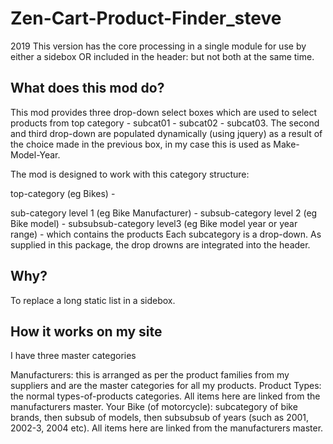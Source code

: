 # Zen-Cart-Product-Finder_steve

2019 This version has the core processing in a single module for use by either a sidebox OR included in the header: but not both at the same time.

## What does this mod do?
This mod provides three drop-down select boxes which are used to select products from top category - subcat01 - subcat02 - subcat03.
The second and third drop-down are populated dynamically (using jquery) as a result of the choice made in the previous box, in my case this is used as Make-Model-Year.

The mod is designed to work with this category structure:

top-category (eg Bikes) -

sub-category level 1 (eg Bike Manufacturer) -
subsub-category level 2 (eg Bike model) -
subsubsub-category level3 (eg Bike model year or year range) - which contains the products
Each subcategory is a drop-down.
As supplied in this package, the drop drowns are integrated into the header.

## Why?
To replace a long static list in a sidebox.

## How it works on my site
I have three master categories

Manufacturers: this is arranged as per the product families from my suppliers and are the master categories for all my products.
Product Types: the normal types-of-products categories. All items here are linked from the manufacturers master.
Your Bike (of motorcycle): subcategory of bike brands, then subsub of models, then subsubsub of years (such as 2001, 2002-3, 2004 etc). All items here are linked from the manufacturers master.

